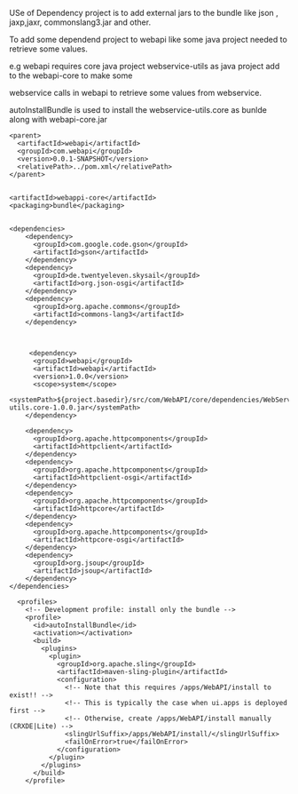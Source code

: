 
USe of Dependency project is to add external jars to the bundle like json , jaxp,jaxr, commonslang3.jar and other.

To add some dependend project to webapi like some java project needed to retrieve some values.

e.g webapi requires core java project webservice-utils as java project add to the webapi-core to make some 

webservice calls in webapi to retrieve some values from webservice.


autoInstallBundle is used to install the webservice-utils.core as bunlde along with webapi-core.jar




    <parent>
      <artifactId>webapi</artifactId>
      <groupId>com.webapi</groupId>
      <version>0.0.1-SNAPSHOT</version>
      <relativePath>../pom.xml</relativePath>
    </parent>

  
    <artifactId>webappi-core</artifactId>
    <packaging>bundle</packaging>
    
    
    <dependencies>
        <dependency>
          <groupId>com.google.code.gson</groupId>
          <artifactId>gson</artifactId>
        </dependency>
        <dependency>
          <groupId>de.twentyeleven.skysail</groupId>
          <artifactId>org.json-osgi</artifactId>
        </dependency>
        <dependency>
          <groupId>org.apache.commons</groupId>
          <artifactId>commons-lang3</artifactId>
        </dependency>



         <dependency>
          <groupId>webapi</groupId>
          <artifactId>webapi</artifactId>
          <version>1.0.0</version>
          <scope>system</scope>
          <systemPath>${project.basedir}/src/com/WebAPI/core/dependencies/WebService-utils.core-1.0.0.jar</systemPath>
        </dependency>

        <dependency>
          <groupId>org.apache.httpcomponents</groupId>
          <artifactId>httpclient</artifactId>
        </dependency>
        <dependency>
          <groupId>org.apache.httpcomponents</groupId>
          <artifactId>httpclient-osgi</artifactId>
        </dependency>
        <dependency>
          <groupId>org.apache.httpcomponents</groupId>
          <artifactId>httpcore</artifactId>
        </dependency>
        <dependency>
          <groupId>org.apache.httpcomponents</groupId>
          <artifactId>httpcore-osgi</artifactId>
        </dependency>
        <dependency>
          <groupId>org.jsoup</groupId>
          <artifactId>jsoup</artifactId>
        </dependency>
    </dependencies>

      <profiles>
        <!-- Development profile: install only the bundle -->
        <profile>
          <id>autoInstallBundle</id>
          <activation></activation>
          <build>
            <plugins>
              <plugin>
                <groupId>org.apache.sling</groupId>
                <artifactId>maven-sling-plugin</artifactId>
                <configuration>
                  <!-- Note that this requires /apps/WebAPI/install to exist!! -->
                  <!-- This is typically the case when ui.apps is deployed first -->
                  <!-- Otherwise, create /apps/WebAPI/install manually (CRXDE|Lite) -->
                  <slingUrlSuffix>/apps/WebAPI/install/</slingUrlSuffix>
                  <failOnError>true</failOnError>
                </configuration>
              </plugin>
            </plugins>
          </build>
        </profile>  
